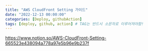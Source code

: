 ```yaml
---
title: "AWS CloudFront Setting 가이드"
date: "2022-12-13 00:00:00"
categories: [Deploy, githubAction]
tags: [deploy, github, action] # TAG는 반드시 소문자로 이루어져야함!
---
```


https://www.notion.so/AWS-CloudFront-Setting-665523e438094a778a97e5b96e9b237f
